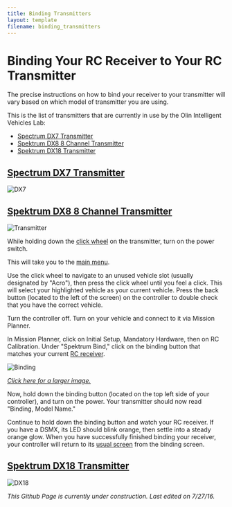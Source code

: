 ```yaml
---
title: Binding Transmitters
layout: template
filename: binding_transmitters
---
```


# Binding Your RC Receiver to Your RC Transmitter

The precise instructions on how to bind your receiver to your transmitter will vary based on which model of transmitter you are using.

This is the list of transmitters that are currently in use by the Olin Intelligent Vehicles Lab:

- [Spectrum DX7 Transmitter](#Spectrum_DX7_Transmitter)
- [Spektrum DX8 8 Channel Transmitter](#Spektrum_DX8_8_Channel_Transmitter)
- [Spektrum DX18 Transmitter](#Spektrum_DX18_Transmitter)

## [Spectrum DX7 Transmitter](http://www.bladehelis.com/Products/Support.aspx?ProdID=SPM27201)

![DX7](http://www.spektrumrc.com/ProdInfo/SPM/450/SPM2731-450.jpg)

## [Spektrum DX8 8 Channel Transmitter](http://www.spektrumrc.com/Products/Default.aspx?ProdId=SPM8800)

![Transmitter](../images/Spektrum.png)

While holding down the [click wheel](../images/click_wheel.png) on the transmitter, turn on the power switch.

This will take you to the [main menu](https://raw.githubusercontent.com/olinrobotics/olinrobotics.github.io/master/images/Spektrum.png).

Use the click wheel to navigate to an unused vehicle slot (usually designated by "Acro"), then press the click wheel until you feel a click. This will select your highlighted vehicle as your current vehicle. Press the back button (located to the left of the screen) on the controller to double check that you have the correct vehicle.

Turn the controller off.
Turn on your vehicle and connect to it via Mission Planner.

In Mission Planner, click on Initial Setup, Mandatory Hardware, then on RC Calibration. Under "Spektrum Bind," click on the binding button that matches your current [RC receiver](https://raw.githubusercontent.com/olinrobotics/olinrobotics.github.io/master/images/Receiver.jpg).

![Binding](../images/binding.png)

[*Click here for a larger image.*](https://raw.githubusercontent.com/olinrobotics/olinrobotics.github.io/master/images/binding.png)

Now, hold down the binding button (located on the top left side of your controller), and turn on the power. Your transmitter should now read "Binding, Model Name."

Continue to hold down the binding button and watch your RC receiver. If you have a DSMX, its LED should blink orange, then settle into a steady orange glow. When you have successfully finished binding your receiver, your controller will return to its [usual screen](https://raw.githubusercontent.com/olinrobotics/olinrobotics.github.io/master/images/Spektrum.png) from the binding screen.

## [Spektrum DX18 Transmitter](http://www.spektrumrc.com/Products/Default.aspx?ProdId=SPM18100)

![DX18](http://www.spektrumrc.com/Content/ProductStatic/SPM18100/images/DX18(V2).png)

*This Github Page is currently under construction.*
*Last edited on 7/27/16.*

